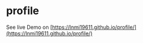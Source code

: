 # profile

See live Demo on [https://lnmi19611.github.io/profile/](https://lnmi19611.github.io/profile/)
